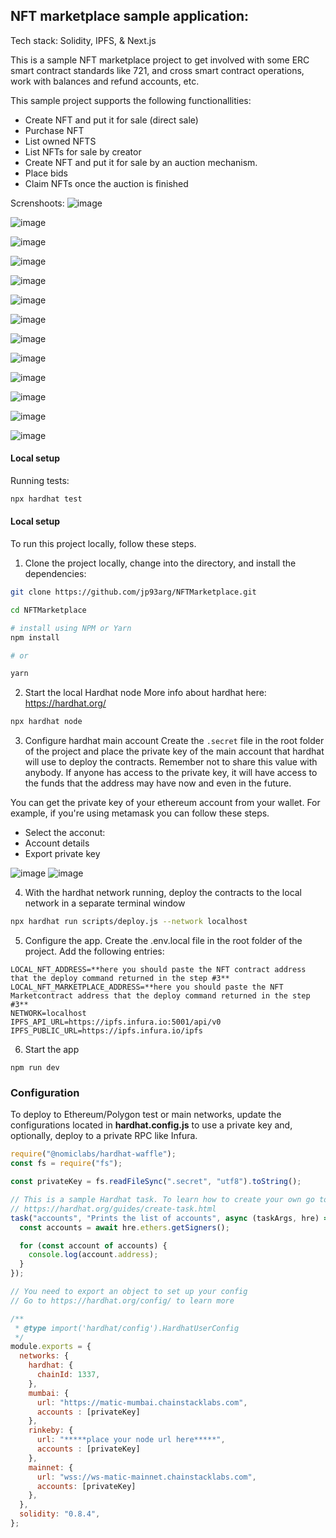 ## NFT marketplace sample application:
Tech stack: 
Solidity, IPFS, & Next.js

This is a sample NFT marketplace project to get involved with some ERC smart contract standards like 721, and cross smart contract operations, work with balances and refund accounts, etc.

This sample project supports the following functionallities:
* Create NFT and put it for sale (direct sale)
* Purchase NFT
* List owned NFTS
* List NFTs for sale by creator
* Create NFT and put it for sale by an auction mechanism.
* Place bids
* Claim NFTs once the auction is finished

Screnshoots:
![image](https://user-images.githubusercontent.com/33181203/143785151-08ec5d94-deb9-4aa8-a1b4-ca4f1c31af49.png)

![image](https://user-images.githubusercontent.com/33181203/143785183-33fa13cb-cd67-4a1b-847a-31c1f3a01963.png)

![image](https://user-images.githubusercontent.com/33181203/143785186-834059c5-07a6-440d-8a39-24352f16049b.png)

![image](https://user-images.githubusercontent.com/33181203/143785193-65e00bda-8299-43d2-8418-9f5faef7af6e.png)

![image](https://user-images.githubusercontent.com/33181203/143785238-5e1efd00-ada6-43eb-ba8b-c9474dc2b9fc.png)

![image](https://user-images.githubusercontent.com/33181203/143785244-b3734164-08c0-48b6-9b44-53369b502143.png)

![image](https://user-images.githubusercontent.com/33181203/143785250-93df2c75-d97a-4033-b70e-ea40345c1330.png)

![image](https://user-images.githubusercontent.com/33181203/143785257-2b0a1d21-f07f-4731-8330-cae09b6569ff.png)

![image](https://user-images.githubusercontent.com/33181203/143785265-77fe7e1a-8db5-4664-b07f-026dab2636b8.png)

![image](https://user-images.githubusercontent.com/33181203/143785268-365d1b0f-7f2f-4fa8-bfae-1140c5054cf1.png)

![image](https://user-images.githubusercontent.com/33181203/143785272-e2471168-6fab-434a-b56e-a754425c8d2d.png)

![image](https://user-images.githubusercontent.com/33181203/143785279-5fdfaf1b-737b-45bc-a7ca-1ec76b87cbac.png)

![image](https://user-images.githubusercontent.com/33181203/143785308-cc06f97e-1d84-447f-9383-370e24e7a7fa.png)


#### Local setup
Running tests:
```sh
npx hardhat test
```

#### Local setup

To run this project locally, follow these steps.

1. Clone the project locally, change into the directory, and install the dependencies:

```sh
git clone https://github.com/jp93arg/NFTMarketplace.git

cd NFTMarketplace

# install using NPM or Yarn
npm install

# or

yarn
```

2. Start the local Hardhat node
More info about hardhat here: https://hardhat.org/

```sh
npx hardhat node
```

3. Configure hardhat main account
Create the `.secret` file in the root folder of the project and place the private key of the main account that hardhat will use to deploy the contracts.
Remember not to share this value with anybody. If anyone has access to the private key, it will have access to the funds that the address may have now and even in the future.

You can get the private key of your ethereum account from your wallet.
For example, if you're using metamask you can follow these steps.
- Select the acconut:
- Account details
- Export private key

![image](https://user-images.githubusercontent.com/33181203/143784954-797bd7ea-f644-42b9-8bd9-da6501ef012d.png)
![image](https://user-images.githubusercontent.com/33181203/143784969-115791eb-867b-4087-98e0-165ec420b3ff.png)



4. With the hardhat network running, deploy the contracts to the local network in a separate terminal window

```sh
npx hardhat run scripts/deploy.js --network localhost
```
5. Configure the app.
Create the .env.local file in the root folder of the project.
Add the following entries:
```
LOCAL_NFT_ADDRESS=**here you should paste the NFT contract address that the deploy command returned in the step #3**
LOCAL_NFT_MARKETPLACE_ADDRESS=**here you should paste the NFT Marketcontract address that the deploy command returned in the step #3**
NETWORK=localhost
IPFS_API_URL=https://ipfs.infura.io:5001/api/v0
IPFS_PUBLIC_URL=https://ipfs.infura.io/ipfs
```

6. Start the app

```
npm run dev
```

### Configuration

To deploy to Ethereum/Polygon test or main networks, update the configurations located in __hardhat.config.js__ to use a private key and, optionally, deploy to a private RPC like Infura.

```javascript
require("@nomiclabs/hardhat-waffle");
const fs = require("fs");

const privateKey = fs.readFileSync(".secret", "utf8").toString();

// This is a sample Hardhat task. To learn how to create your own go to
// https://hardhat.org/guides/create-task.html
task("accounts", "Prints the list of accounts", async (taskArgs, hre) => {
  const accounts = await hre.ethers.getSigners();

  for (const account of accounts) {
    console.log(account.address);
  }
});

// You need to export an object to set up your config
// Go to https://hardhat.org/config/ to learn more

/**
 * @type import('hardhat/config').HardhatUserConfig
 */
module.exports = {
  networks: {
    hardhat: {
      chainId: 1337,
    },
    mumbai: {
      url: "https://matic-mumbai.chainstacklabs.com",
      accounts : [privateKey]
    },
    rinkeby: {
      url: "*****place your node url here*****",
      accounts : [privateKey]
    },
    mainnet: {
      url: "wss://ws-matic-mainnet.chainstacklabs.com",
      accounts: [privateKey]
    },
  },
  solidity: "0.8.4",
};

```
